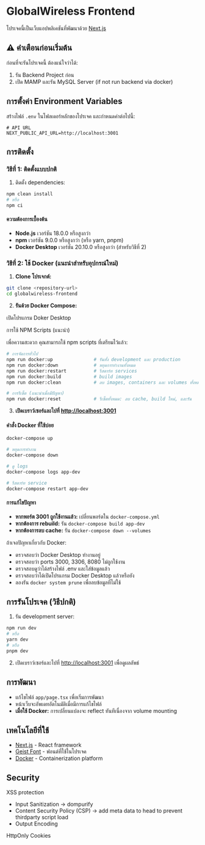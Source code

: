 # GlobalWireless Frontend

โปรเจคนี้เป็นเว็บแอปพลิเคชันที่พัฒนาด้วย [Next.js](https://nextjs.org)

## ⚠️ คำเตือนก่อนเริ่มต้น

ก่อนที่จะรันโปรเจคนี้ ต้องแน่ใจว่าได้:

1. รัน Backend Project ก่อน
2. เปิด MAMP และรัน MySQL Server (if not run backend via docker)

## การตั้งค่า Environment Variables

สร้างไฟล์ `.env` ในโฟลเดอร์หลักของโปรเจค และกำหนดค่าต่อไปนี้:

```env
# API URL
NEXT_PUBLIC_API_URL=http://localhost:3001

```

## การติดตั้ง

### วิธีที่ 1: ติดตั้งแบบปกติ

1. ติดตั้ง dependencies:

```bash
npm clean install
# หรือ
npm ci
```

#### ความต้องการเบื้องต้น

-   **Node.js** เวอร์ชัน 18.0.0 หรือสูงกว่า
-   **npm** เวอร์ชัน 9.0.0 หรือสูงกว่า (หรือ yarn, pnpm)
-   **Docker Desktop** เวอร์ชัน 20.10.0 หรือสูงกว่า (สำหรับวิธีที่ 2)

### วิธีที่ 2: ใช้ Docker (แนะนำสำหรับอุปกรณ์ใหม่)

1. **Clone โปรเจกต์:**

```bash
git clone <repository-url>
cd globalwireless-frontend
```

2. **รันด้วย Docker Compose:**

เปิดโปรแกรม Doker Desktop

การใช้ NPM Scripts (แนะนำ)

เพื่อความสะดวก คุณสามารถใช้ npm scripts ที่เตรียมไว้แล้ว:

```bash
# การจัดการทั่วไป
npm run docker:up               # รันทั้ง development และ production
npm run docker:down             # หยุดการทำงานทั้งหมด
npm run docker:restart          # รีสตาร์ท services
npm run docker:build            # build images
npm run docker:clean            # ลบ images, containers และ volumes ทั้งหมด

# การรีเซ็ต (แนะนำเมื่อมีปัญหา)
npm run docker:reset            # รีเซ็ตทั้งหมด: ลบ cache, build ใหม่, และรัน
```

3. **เปิดเบราว์เซอร์และไปที่ [http://localhost:3001](http://localhost:3001)**

#### คำสั่ง Docker ที่ใช้บ่อย

```bash
docker-compose up

# หยุดการทำงาน
docker-compose down

# ดู logs
docker-compose logs app-dev

# รีสตาร์ท service
docker-compose restart app-dev

```

#### การแก้ไขปัญหา

-   **หากพอร์ต 3001 ถูกใช้งานแล้ว:** เปลี่ยนพอร์ตใน `docker-compose.yml`
-   **หากต้องการ rebuild:** รัน `docker-compose build app-dev`
-   **หากต้องการลบ cache:** รัน `docker-compose down --volumes`

ถ้าเจอปัญหาเกี่ยวกับ Docker:

-   ตรวจสอบว่า Docker Desktop ทำงานอยู่
-   ตรวจสอบว่า ports 3000, 3306, 8080 ไม่ถูกใช้งาน
-   ตรวจสอบดูว่าได้สร้างไฟล์ .env และใส่ข้อมูลแล้ว
-   ตรวจสอบว่าได้เปิดโปรแกรม Docker Desktop แล้วหรือยัง
-   ลองรัน `docker system prune` เพื่อลบข้อมูลที่ไม่ใช้

## การรันโปรเจค (วิธีปกติ)

1. รัน development server:

```bash
npm run dev
# หรือ
yarn dev
# หรือ
pnpm dev
```

2. เปิดเบราว์เซอร์และไปที่ [http://localhost:3001](http://localhost:3001) เพื่อดูผลลัพธ์

## การพัฒนา

-   แก้ไขไฟล์ `app/page.tsx` เพื่อเริ่มการพัฒนา
-   หน้าเว็บจะอัพเดทอัตโนมัติเมื่อมีการแก้ไขไฟล์
-   **เมื่อใช้ Docker:** การเปลี่ยนแปลงจะ reflect ทันทีเนื่องจาก volume mounting

## เทคโนโลยีที่ใช้

-   [Next.js](https://nextjs.org) - React framework
-   [Geist Font](https://vercel.com/font) - ฟอนต์ที่ใช้ในโปรเจค
-   [Docker](https://www.docker.com/) - Containerization platform

## Security

XSS protection

-   Input Sanitization -> dompurify
-   Content Security Policy (CSP) -> add meta data to head to prevent thirdparty script load
-   Output Encoding

HttpOnly Cookies

```

```
